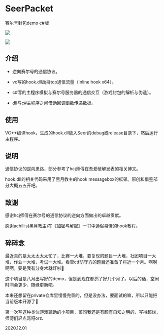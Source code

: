 # SeerPacket

赛尔号封包demo c#版

![](https://github.com/iyzyi/SeerPacket/image/Snipaste_2020-12-01_22-16-53.jpg)

![](https://github.com/iyzyi/SeerPacket/image/Snipaste_2020-12-01_22-31-44.jpg)

## 介绍

* 逆向赛尔号的通信协议。

* vc写的hook.dll劫持tcp通信流量（inline hook x64）。
* c#写的主程序模拟与赛尔号服务器的通信交互（游戏封包的解析与伪造）。
* dll与c#主程序之间借助回调函数传递数据。

## 使用

VC++编译hook，生成的hook.dll放入Seer的debug或release目录下，然后运行主程序。

## 说明

通信协议的逆向思路，部分参考了hcj师傅在吾爱破解发表的相关博文。

hook.dll的相关代码采用了黑月教主的hook messagebox的框架。原创和借鉴部分大概五五开吧。

## 致谢

感谢hcj师傅在赛尔号的通信协议的逆向方面做出的卓越贡献。

感谢achillis(黑月教主)在《加密与解密》一书中通俗易懂的hook教程。

## 碎碎念

最近真的是太太太太太忙了，比赛一大堆，要复现的题目一大堆，社团项目一大堆，作业一大堆，考试一大堆。看雪ctf防守方的题目还准备了将近一个月。啊啊啊啊，要是我有分身术就好啦🤢

这个项目是八月出写好的demo，但是到现在都鸽了好几个月了。以后的话，空闲时间会更少，随缘更新吧。

本来还想留在private仓库里慢慢完善的，但是没办法，要面试的嘛，所以只能把当前版本开源了🤣

第一次写这种类似游戏辅助的小项目，菜鸡我还是有颇有自知之明的，写得超烂，师傅们轻点骂呀orz.

2020.12.01

